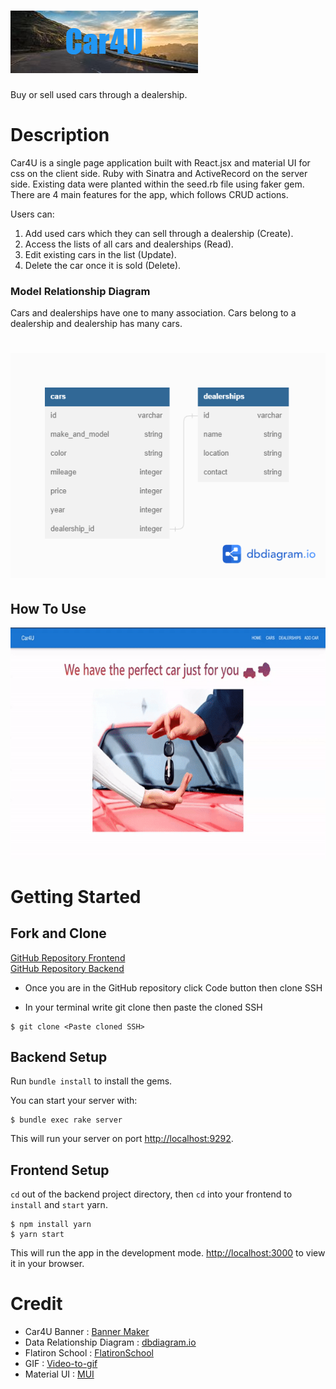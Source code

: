 # ![](Car4U.png)

Buy or sell used cars through a dealership.

# Description

Car4U is a single page application built with React.jsx and material UI for css on the client side. Ruby with Sinatra and ActiveRecord on the server side. Existing data were planted within the seed.rb file using faker gem. There are 4 main features for the app, which follows CRUD actions.

Users can:

1. Add used cars which they can sell through a dealership (Create).
2. Access the lists of all cars and dealerships (Read).
3. Edit existing cars in the list (Update).
4. Delete the car once it is sold (Delete).

### Model Relationship Diagram

Cars and dealerships have one to many association. Cars belong to a dealership and dealership has many cars.

# ![](Cars_and_dealerships.png)

## How To Use

![](Car4U_Demo.png)

# Getting Started

## Fork and Clone

[GitHub Repository Frontend](https://github.com/thyoon515/phase-3-project-frontend)
\
[GitHub Repository Backend](https://github.com/thyoon515/phase-3-project-backend)

- Once you are in the GitHub repository click Code button then clone SSH

- In your terminal write git clone then paste the cloned SSH

```console
$ git clone <Paste cloned SSH>
```

## Backend Setup

Run `bundle install` to install the gems.

You can start your server with:

```console
$ bundle exec rake server
```

This will run your server on port
[http://localhost:9292](http://localhost:9292).

## Frontend Setup

`cd` out of the backend project directory, then `cd` into your frontend to `install` and `start` yarn.

```console
$ npm install yarn
$ yarn start
```
This will run the app in the development mode.
[http://localhost:3000](http://localhost:3000) to view it in your browser.


# Credit

- Car4U Banner : [Banner Maker](https://banner.godori.dev)
- Data Relationship Diagram : [dbdiagram.io](https://dbdiagram.io/home)
- Flatiron School : [FlatironSchool](https://flatironschool.com/)
- GIF : [Video-to-gif](https://ezgif.com/video-to-gif)
- Material UI : [MUI](https://mui.com/)